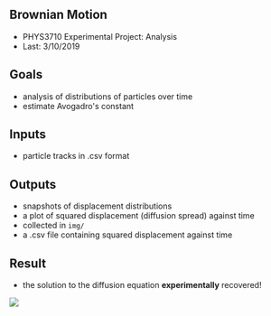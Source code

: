 ## Brownian Motion

* PHYS3710 Experimental Project: Analysis
* Last: 3/10/2019

## Goals

* analysis of distributions of particles over time
* estimate Avogadro's constant

## Inputs

* particle tracks in .csv format

## Outputs

* snapshots of displacement distributions
* a plot of squared displacement (diffusion spread) against time
* collected in `img/`
* a .csv file containing squared displacement against time

## Result

* the solution to the diffusion equation **experimentally** recovered!

![](plot_ani.gif)

